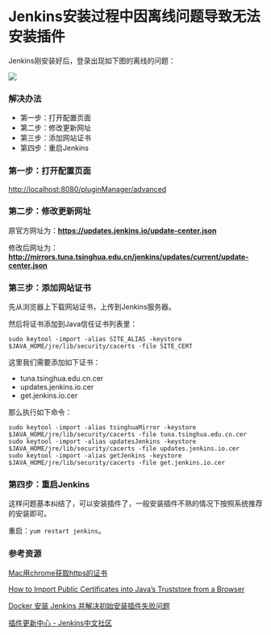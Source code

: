 # Jenkins安装过程中因离线问题导致无法安装插件

Jenkins刚安装好后，登录出现如下图的离线的问题：

![](https://images1.tqwba.com/20200909/3omksllzqa1.png)

### 解决办法

- 第一步：打开配置页面
- 第二步：修改更新网址
- 第三步：添加网站证书
- 第四步：重启Jenkins

### 第一步：打开配置页面

[http://localhost:8080/pluginManager/advanced](http://localhost:8080/pluginManager/advanced)

### 第二步：修改更新网址

原官方网址为：**https://updates.jenkins.io/update-center.json**

修改后网址为：**http://mirrors.tuna.tsinghua.edu.cn/jenkins/updates/current/update-center.json**

### 第三步：添加网站证书

先从浏览器上下载网站证书，上传到Jenkins服务器。

然后将证书添加到Java信任证书列表里：

```
sudo keytool -import -alias SITE_ALIAS -keystore $JAVA_HOME/jre/lib/security/cacerts -file SITE_CERT
```

这里我们需要添加如下证书：

- tuna.tsinghua.edu.cn.cer
- updates.jenkins.io.cer
- get.jenkins.io.cer

那么执行如下命令：

```
sudo keytool -import -alias tsinghuaMirror -keystore $JAVA_HOME/jre/lib/security/cacerts -file tuna.tsinghua.edu.cn.cer
sudo keytool -import -alias updatesJenkins -keystore $JAVA_HOME/jre/lib/security/cacerts -file updates.jenkins.io.cer
sudo keytool -import -alias getJenkins -keystore $JAVA_HOME/jre/lib/security/cacerts -file get.jenkins.io.cer
```

### 第四步：重启Jenkins

这样问题基本纠结了，可以安装插件了，一般安装插件不熟的情况下按照系统推荐的安装即可。

重启：`yum restart jenkins`。


### 参考资源

[Mac用chrome获取https的证书](https://blog.csdn.net/lllkey/article/details/17526323)

[How to Import Public Certificates into Java’s Truststore from a Browser](https://medium.com/expedia-group-tech/how-to-import-public-certificates-into-javas-truststore-from-a-browser-a35e49a806dc)

[Docker 安装 Jenkins 并解决初始安装插件失败问题](https://www.jb51.net/article/185542.htm)

[插件更新中心 - Jenkins中文社区](https://jenkins-zh.cn/tutorial/management/plugin/update-center/)
